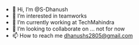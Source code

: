 - 👋 Hi, I’m @S-Dhanush
- 👀 I’m interested in  teamworks
- 🌱 I’m currently working at TechMahindra
- 💞️ I’m looking to collaborate on ... not for now
- 📫 How to reach me dhanushs2805@gmail.com

<!---
S-Dhanush/S-Dhanush is a ✨ special ✨ repository because its `README.md` (this file) appears on your GitHub profile.
You can click the Preview link to take a look at your changes.
--->
